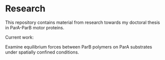 # Research

This repository contains material from research towards my doctoral thesis in ParA-ParB motor proteins. 

Current work:

Examine equilibrium forces between ParB polymers on ParA substrates under spatially confined conditions. 
